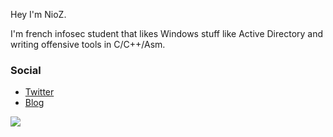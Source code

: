 Hey I'm NioZ.

I'm french infosec student that likes Windows stuff like Active Directory and writing offensive tools in C/C++/Asm.

### Social

- [Twitter](https://github.com/NioZow)
- [Blog](https://niozow.github.io/)

<a>
  <img align="center" src="https://github-readme-stats.vercel.app/api/top-langs/?username=NioZow&layout=compact&show_icons=true&theme=tokyonight" />
</a>
